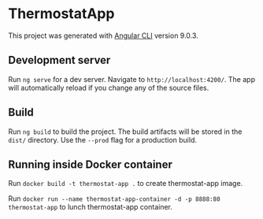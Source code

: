 # ThermostatApp

This project was generated with [Angular CLI](https://github.com/angular/angular-cli) version 9.0.3.

## Development server

Run `ng serve` for a dev server. Navigate to `http://localhost:4200/`. The app will automatically reload if you change any of the source files.

## Build

Run `ng build` to build the project. The build artifacts will be stored in the `dist/` directory. Use the `--prod` flag for a production build.

## Running inside Docker container

Run `docker build -t thermostat-app .` to create thermostat-app image.

Run `docker run --name thermostat-app-container -d -p 8888:80 thermostat-app` to lunch thermostat-app container.

